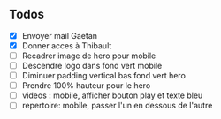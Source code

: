 ## Todos 

- [x] Envoyer mail Gaetan
- [x] Donner acces à Thibault
- [ ] Recadrer image de hero pour mobile
- [ ] Descendre logo dans fond vert mobile
- [ ] Diminuer padding vertical bas fond vert hero 
- [ ] Prendre 100% hauteur pour le hero
- [ ] videos : mobile, afficher bouton play et texte bleu
- [ ] repertoire: mobile, passer l'un en dessous de l'autre